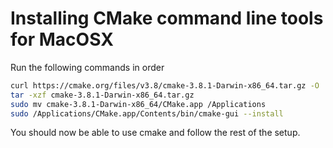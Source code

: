 # Installing CMake command line tools for MacOSX
Run the following commands in order

```bash
curl https://cmake.org/files/v3.8/cmake-3.8.1-Darwin-x86_64.tar.gz -O
tar -xzf cmake-3.8.1-Darwin-x86_64.tar.gz
sudo mv cmake-3.8.1-Darwin-x86_64/CMake.app /Applications
sudo /Applications/CMake.app/Contents/bin/cmake-gui --install
```

You should now be able to use cmake and follow the rest of the setup.
